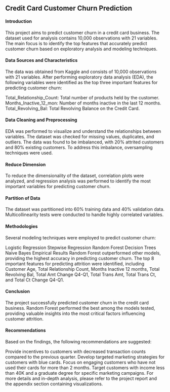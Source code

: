 ## Credit Card Customer Churn Prediction

#### Introduction
This project aims to predict customer churn in a credit card business. The dataset used for analysis contains 10,000 observations with 21 variables. The main focus is to identify the top features that accurately predict customer churn based on exploratory analysis and modeling techniques.

#### Data Sources and Characteristics
The data was obtained from Kaggle and consists of 10,000 observations with 21 variables. After performing exploratory data analysis (EDA), the following variables were identified as the top three important features for predicting customer churn:

Total_Relationship_Count: Total number of products held by the customer.
Months_Inactive_12_mon: Number of months inactive in the last 12 months.
Total_Revolving_Bal: Total Revolving Balance on the Credit Card.

#### Data Cleaning and Preprocessing
EDA was performed to visualize and understand the relationships between variables. The dataset was checked for missing values, duplicates, and outliers. The data was found to be imbalanced, with 20% attrited customers and 80% existing customers. To address this imbalance, oversampling techniques were used.

#### Reduce Dimension
To reduce the dimensionality of the dataset, correlation plots were analyzed, and regression analysis was performed to identify the most important variables for predicting customer churn.

#### Partition of Data
The dataset was partitioned into 60% training data and 40% validation data. Multicollinearity tests were conducted to handle highly correlated variables.

#### Methodologies
Several modeling techniques were employed to predict customer churn:

Logistic Regression
Stepwise Regression
Random Forest
Decision Trees
Naive Bayes
Empirical Results
Random Forest outperformed other models, providing the highest accuracy in predicting customer churn. The top 8 important features for predicting attrition were identified, including Customer Age, Total Relationship Count, Months Inactive 12 months, Total Revolving Bal, Total Amt Change Q4-Q1, Total Trans Amt, Total Trans Ct, and Total Ct Change Q4-Q1.

#### Conclusion
The project successfully predicted customer churn in the credit card business. Random Forest performed the best among the models tested, providing valuable insights into the most critical factors influencing customer attrition.

#### Recommendations
Based on the findings, the following recommendations are suggested:

Provide incentives to customers with decreased transaction counts compared to the previous quarter.
Develop targeted marketing strategies for customers with blue cards.
Focus on engaging customers who have not used their cards for more than 2 months.
Target customers with income less than 40K and a graduate degree for specific marketing campaigns.
For more details and in-depth analysis, please refer to the project report and the appendix section containing visualizations.

